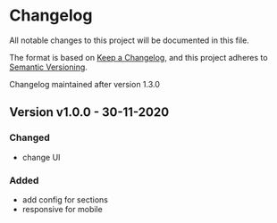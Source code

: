 # Changelog
All notable changes to this project will be documented in this file.

The format is based on [Keep a Changelog](https://keepachangelog.com/en/1.0.0/),
and this project adheres to [Semantic Versioning](https://semver.org/spec/v2.0.0.html).

Changelog maintained after version 1.3.0

## Version v1.0.0 - 30-11-2020

### Changed

- change UI

### Added

- add config for sections
- responsive for mobile